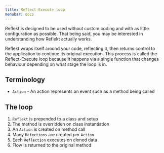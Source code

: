 ```yaml
---
title: Reflect-Execute loop
menubar: docs
---
```


Reflekt is designed to be used without custom coding and with as little configuration as possible. That being said, you may be interested in understanding how Reflekt actually works.

Reflekt wraps itself around your code, reflecting it, then returns control to the application to continue its original execution. This process is called the Reflect-Execute loop because it happens via a single function that changes behaviour depending on what stage the loop is in.

## Terminology

* `Action` - An action represents an event such as a method being called

## The loop

1. `Reflekt` is prepended to a class and setup
2. The method is overridden on class instantiation
3. An `Action` is created on method call
4. Many `Refections` are created per `Action`
5. Each `Reflection` executes on cloned data
6. Flow is returned to the original method

